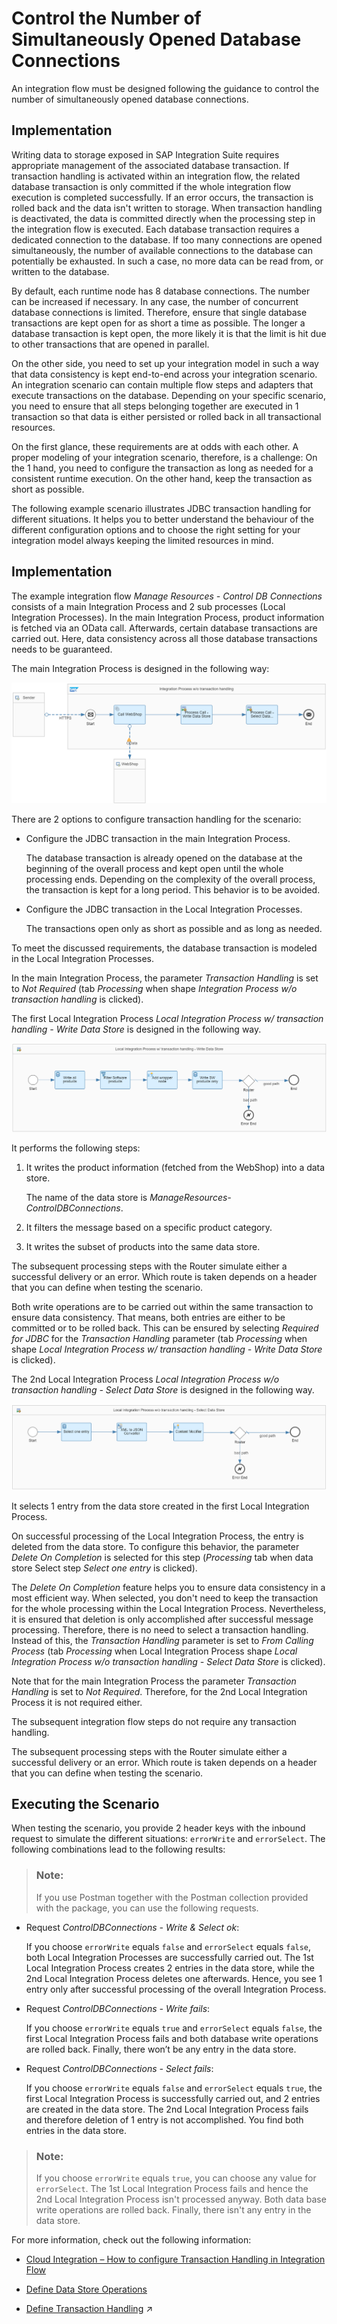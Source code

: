 <!-- loio90628e9aa78f49c29abaecb77553614c -->

# Control the Number of Simultaneously Opened Database Connections

An integration flow must be designed following the guidance to control the number of simultaneously opened database connections.



<a name="loio90628e9aa78f49c29abaecb77553614c__section_jys_p3q_tjb"/>

## Implementation

Writing data to storage exposed in SAP Integration Suite requires appropriate management of the associated database transaction. If transaction handling is activated within an integration flow, the related database transaction is only committed if the whole integration flow execution is completed successfully. If an error occurs, the transaction is rolled back and the data isn't written to storage. When transaction handling is deactivated, the data is committed directly when the processing step in the integration flow is executed. Each database transaction requires a dedicated connection to the database. If too many connections are opened simultaneously, the number of available connections to the database can potentially be exhausted. In such a case, no more data can be read from, or written to the database.

By default, each runtime node has 8 database connections. The number can be increased if necessary. In any case, the number of concurrent database connections is limited. Therefore, ensure that single database transactions are kept open for as short a time as possible. The longer a database transaction is kept open, the more likely it is that the limit is hit due to other transactions that are opened in parallel.

On the other side, you need to set up your integration model in such a way that data consistency is kept end-to-end across your integration scenario. An integration scenario can contain multiple flow steps and adapters that execute transactions on the database. Depending on your specific scenario, you need to ensure that all steps belonging together are executed in 1 transaction so that data is either persisted or rolled back in all transactional resources.

On the first glance, these requirements are at odds with each other. A proper modeling of your integration scenario, therefore, is a challenge: On the 1 hand, you need to configure the transaction as long as needed for a consistent runtime execution. On the other hand, keep the transaction as short as possible.

The following example scenario illustrates JDBC transaction handling for different situations. It helps you to better understand the behaviour of the different configuration options and to choose the right setting for your integration model always keeping the limited resources in mind.



<a name="loio90628e9aa78f49c29abaecb77553614c__section_zgl_bcw_glb"/>

## Implementation

The example integration flow *Manage Resources - Control DB Connections* consists of a main Integration Process and 2 sub processes \(Local Integration Processes\). In the main Integration Process, product information is fetched via an OData call. Afterwards, certain database transactions are carried out. Here, data consistency across all those database transactions needs to be guaranteed.

The main Integration Process is designed in the following way:

![](images/Contreol_DB_Connections_Main_aa48f83.png)

There are 2 options to configure transaction handling for the scenario:

-   Configure the JDBC transaction in the main Integration Process.

    The database transaction is already opened on the database at the beginning of the overall process and kept open until the whole processing ends. Depending on the complexity of the overall process, the transaction is kept for a long period. This behavior is to be avoided.

-   Configure the JDBC transaction in the Local Integration Processes.

    The transactions open only as short as possible and as long as needed.


To meet the discussed requirements, the database transaction is modeled in the Local Integration Processes.

In the main Integration Process, the parameter *Transaction Handling* is set to *Not Required* \(tab *Processing* when shape *Integration Process w/o transaction handling* is clicked\).

The first Local Integration Process *Local Integration Process w/ transaction handling - Write Data Store* is designed in the following way.

![](images/DB_Transactions_Local_1_f3bf341.png)

It performs the following steps:

1.  It writes the product information \(fetched from the WebShop\) into a data store.

    The name of the data store is *ManageResources-ControlDBConnections*.

2.  It filters the message based on a specific product category.

3.  It writes the subset of products into the same data store.


The subsequent processing steps with the Router simulate either a successful delivery or an error. Which route is taken depends on a header that you can define when testing the scenario.

Both write operations are to be carried out within the same transaction to ensure data consistency. That means, both entries are either to be committed or to be rolled back. This can be ensured by selecting *Required for JDBC* for the *Transaction Handling* parameter \(tab *Processing* when shape *Local Integration Process w/ transaction handling - Write Data Store* is clicked\).

The 2nd Local Integration Process *Local Integration Process w/o transaction handling - Select Data Store* is designed in the following way.

![](images/Transactions_Local_2_f2c8008.png)

It selects 1 entry from the data store created in the first Local Integration Process.

On successful processing of the Local Integration Process, the entry is deleted from the data store. To configure this behavior, the parameter *Delete On Completion* is selected for this step \(*Processing* tab when data store Select step *Select one entry* is clicked\).

The *Delete On Completion* feature helps you to ensure data consistency in a most efficient way. When selected, you don't need to keep the transaction for the whole processing within the Local Integration Process. Nevertheless, it is ensured that deletion is only accomplished after successful message processing. Therefore, there is no need to select a transaction handling. Instead of this, the *Transaction Handling* parameter is set to *From Calling Process* \(tab *Processing* when Local Integration Process shape *Local Integration Process w/o transaction handling - Select Data Store* is clicked\).

Note that for the main Integration Process the parameter *Transaction Handling* is set to *Not Required*. Therefore, for the 2nd Local Integration Process it is not required either.

The subsequent integration flow steps do not require any transaction handling.

The subsequent processing steps with the Router simulate either a successful delivery or an error. Which route is taken depends on a header that you can define when testing the scenario.



<a name="loio90628e9aa78f49c29abaecb77553614c__section_qpp_nhw_glb"/>

## Executing the Scenario

When testing the scenario, you provide 2 header keys with the inbound request to simulate the different situations: `errorWrite` and `errorSelect`. The following combinations lead to the following results:

> ### Note:  
> If you use Postman together with the Postman collection provided with the package, you can use the following requests.

-   Request *ControlDBConnections - Write & Select ok*:

    If you choose `errorWrite` equals `false` and `errorSelect` equals `false`, both Local Integration Processes are successfully carried out. The 1st Local Integration Process creates 2 entries in the data store, while the 2nd Local Integration Process deletes one afterwards. Hence, you see 1 entry only after successful processing of the overall Integration Process.

-   Request *ControlDBConnections - Write fails*:

    If you choose `errorWrite` equals `true` and `errorSelect` equals `false`, the first Local Integration Process fails and both database write operations are rolled back. Finally, there won’t be any entry in the data store.

-   Request *ControlDBConnections - Select fails*:

    If you choose `errorWrite` equals `false` and `errorSelect` equals `true`, the first Local Integration Process is successfully carried out, and 2 entries are created in the data store. The 2nd Local Integration Process fails and therefore deletion of 1 entry is not accomplished. You find both entries in the data store.


> ### Note:  
> If you choose `errorWrite` equals `true`, you can choose any value for `errorSelect`. The 1st Local Integration Process fails and hence the 2nd Local Integration Process isn't processed anyway. Both data base write operations are rolled back. Finally, there isn't any entry in the data store.

For more information, check out the following information:

-   [Cloud Integration – How to configure Transaction Handling in Integration Flow](https://blogs.sap.com/2017/05/31/cloud-integration-how-to-configure-transaction-handling-in-integration-flow/)

-   [Define Data Store Operations](define-data-store-operations-79f63a4.md)

-   [Define Transaction Handling](https://help.sap.com/viewer/987273656c2f47d2aca4e0bfce26c594/Cloud/en-US/2a5d4bc3b5da46df84b26ac96450587b.html "You can configure transaction handling on integration process or local integration process level.") :arrow_upper_right:


